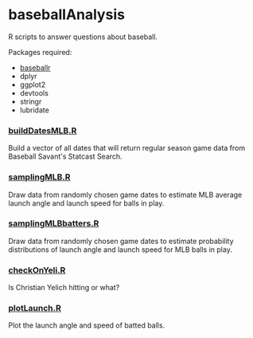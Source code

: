 # baseballAnalysis
R scripts to answer questions about baseball.

Packages required:
- [baseballr](https://billpetti.github.io/baseballr/)
- dplyr
- ggplot2
- devtools
- stringr
- lubridate

### [buildDatesMLB.R](buildDatesMLB.R)

Build a vector of all dates that will return regular season game data from Baseball Savant's Statcast Search.

### [samplingMLB.R](samplingMLB.R)

Draw data from randomly chosen game dates to estimate MLB average launch angle and launch speed for balls in play.  

### [samplingMLBbatters.R](samplingMLBbatters.R)

Draw data from randomly chosen game dates to estimate probability distributions of launch angle and launch speed for MLB balls in play.

### [checkOnYeli.R](checkOnYeli.R)

Is Christian Yelich hitting or what?

### [plotLaunch.R](plotLaunch.R)

Plot the launch angle and speed of batted balls.

